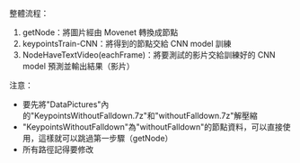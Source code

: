 整體流程：
1. getNode：將圖片經由 Movenet 轉換成節點
2. keypointsTrain-CNN：將得到的節點交給 CNN model 訓練
3. NodeHaveTextVideo(eachFrame)：將要測試的影片交給訓練好的 CNN model 預測並輸出結果（影片）

注意：
* 要先將"DataPictures"內的"KeypointsWithoutFalldown.7z"和"withoutFalldown.7z"解壓縮
* "KeypointsWithoutFalldown"為"withoutFalldown"的節點資料，可以直接使用，這樣就可以跳過第一步驟（getNode）
* 所有路徑記得要修改
